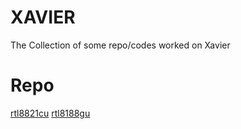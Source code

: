 # XAVIER
The Collection of some repo/codes worked on Xavier


# Repo
[rtl8821cu](https://github.com/whitebatman2/rtl8821CU)
[rtl8188gu](https://github.com/McMCCRU/rtl8188gu)
